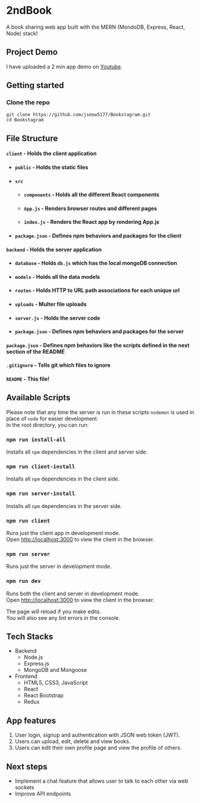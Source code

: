 # 2ndBook

A book sharing web app built with the MERN (MondoDB, Express, React, Node) stack!

## Project Demo
I have uploaded a 2 min app demo on [Youtube](https://www.youtube.com/watch?v=sNkqTQHeZ2U&feature=youtu.be).

## Getting started

### Clone the repo
`git clone https://github.com/jseow5177/Bookstagram.git`</br>
`cd Bookstagram`

## File Structure

#### `client` - Holds the client application
- #### `public` - Holds the static files
- #### `src`
    - #### `components` - Holds all the different React components
    - #### `App.js` - Renders browser routes and different pages
    - #### `index.js` - Renders the React app by rendering App.js
- #### `package.json` - Defines npm behaviors and packages for the client
#### `backend` - Holds the server application
- #### `database` - Holds `db.js` which has the local mongoDB connection
- #### `models` - Holds all the data models
- #### `routes` - Holds HTTP to URL path associations for each unique url
- #### `uploads` - Multer file uploads
- #### `server.js` - Holds the server code
- #### `package.json` - Defines npm behaviors and packages for the server
#### `package.json` - Defines npm behaviors like the scripts defined in the next section of the README
#### `.gitignore` - Tells git which files to ignore
#### `README` - This file!

## Available Scripts

Please note that any time the server is run in these scripts `nodemon` is used in place of `node` for easier development.<br/>
In the root directory, you can run:

### `npm run install-all`

Installs all `npm` dependencies in the client and server side.

### `npm run client-install`

Installs all `npm` dependencies in the client side.

### `npm run server-install`

Installs all `npm` dependencies in the server side.

### `npm run client`

Runs just the client app in development mode. <br />
Open [http://localhost:3000](http://localhost:3000) to view the client in the browser.

### `npm run server`

Runs just the server in development mode.

### `npm run dev`

Runs both the client and server in development mode. <br />
Open [http://localhost:3000](http://localhost:3000) to view the client in the browser.

The page will reload if you make edits.<br />
You will also see any lint errors in the console.

## Tech Stacks
<ul>
  <li>Backend
    <ul>
      <li>Node.js</li>
      <li>Express.js</li>
      <li>MongoDB and Mongoose</li>
    </ul>
  </li>
  <li>Frontend
    <ul>
      <li>HTML5, CSS3, JavaScript</li>
      <li>React</li>
      <li>React Bootstrap</li>
      <li>Redux</li>
    </ul>
  </li>
</ul>

## App features
<ol>
  <li>User login, signup and authentication with JSON web token (JWT).</li>
  <li>Users can upload, edit, delete and view books.</li>
  <li>Users can edit their own profile page and view the profile of others.</li>
</ol>

## Next steps
- Implement a chat feature that allows user to talk to each other via web sockets
- Improve API endpoints
